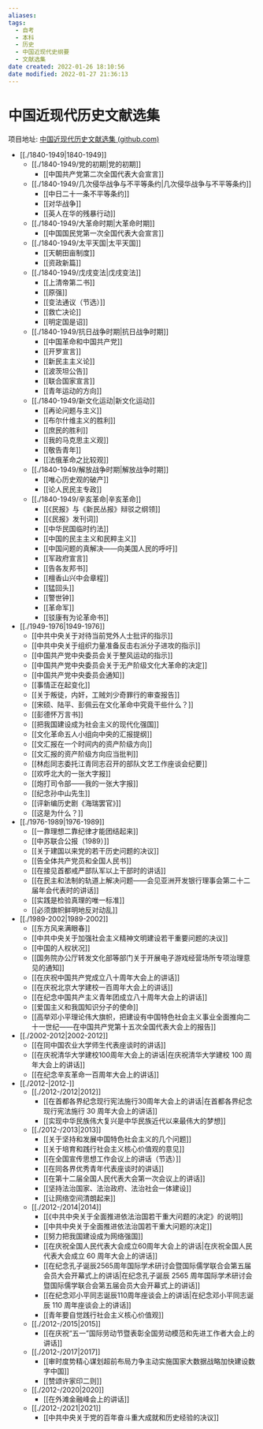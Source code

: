 ```yaml
---
aliases:
tags:
  - 自考
  - 本科
  - 历史
  - 中国近现代史纲要
  - 文献选集
date created: 2022-01-26 18:10:56
date modified: 2022-01-27 21:36:13
---
```


# 中国近现代历史文献选集

项目地址: [中国近现代历史文献选集 (github.com)](https://github.com/sdlyyxy/Chinese-Modern-Contemporary-History-Anthology)

- [[./1840-1949|1840-1949]]
  - [[./1840-1949/党的初期|党的初期]]
	- [[中国共产党第二次全国代表大会宣言]]
  - [[./1840-1949/几次侵华战争与不平等条约|几次侵华战争与不平等条约]]
	- [[中日二十一条不平等条约]]
	- [[对华战争]]
	- [[英人在华的残暴行动]]
  - [[./1840-1949/大革命时期|大革命时期]]
	- [[中国国民党第一次全国代表大会宣言]]
  - [[./1840-1949/太平天国|太平天国]]
	- [[天朝田亩制度]]
	- [[资政新篇]]
  - [[./1840-1949/戊戌变法|戊戌变法]]
	- [[上清帝第二书]]
	- [[原强]]
	- [[变法通议（节选）]]
	- [[救亡决论]]
	- [[明定国是诏]]
  - [[./1840-1949/抗日战争时期|抗日战争时期]]
	- [[中国革命和中国共产党]]
	- [[开罗宣言]]
	- [[新民主主义论]]
	- [[波茨坦公告]]
	- [[联合国家宣言]]
	- [[青年运动的方向]]
  - [[./1840-1949/新文化运动|新文化运动]]
	- [[再论问题与主义]]
	- [[布尔什维主义的胜利]]
	- [[庶民的胜利]]
	- [[我的马克思主义观]]
	- [[敬告青年]]
	- [[法俄革命之比较观]]
  - [[./1840-1949/解放战争时期|解放战争时期]]
	- [[唯心历史观的破产]]
	- [[论人民民主专政]]
  - [[./1840-1949/辛亥革命|辛亥革命]]
	- [[《民报》与《新民丛报》辩驳之纲领]]
	- [[《民报》发刊词]]
	- [[中华民国临时约法]]
	- [[中国的民主主义和民粹主义]]
	- [[中国问题的真解决——向美国人民的呼吁]]
	- [[军政府宣言]]
	- [[告各友邦书]]
	- [[檀香山兴中会章程]]
	- [[猛回头]]
	- [[警世钟]]
	- [[革命军]]
	- [[驳康有为论革命书]]
- [[./1949-1976|1949-1976]]
  - [[中共中央关于对待当前党外人士批评的指示]]
  - [[中共中央关于组织力量准备反击右派分子进攻的指示]]
  - [[中国共产党中央委员会关于整风运动的指示]]
  - [[中国共产党中央委员会关于无产阶级文化大革命的决定]]
  - [[中国共产党中央委员会通知]]
  - [[事情正在起变化]]
  - [[关于叛徒，内奸，工贼刘少奇罪行的审查报告]]
  - [[宋硕、陆平、彭佩云在文化革命中究竟干些什么？]]
  - [[彭德怀万言书]]
  - [[把我国建设成为社会主义的现代化强国]]
  - [[文化革命五人小组向中央的汇报提纲]]
  - [[文汇报在一个时间内的资产阶级方向]]
  - [[文汇报的资产阶级方向应当批判]]
  - [[林彪同志委托江青同志召开的部队文艺工作座谈会纪要]]
  - [[欢呼北大的一张大字报]]
  - [[炮打司令部——我的一张大字报]]
  - [[纪念孙中山先生]]
  - [[评新编历史剧《海瑞罢官》]]
  - [[这是为什么？]]
- [[./1976-1989|1976-1989]]
  - [[一靠理想二靠纪律才能团结起来]]
  - [[中苏联合公报（1989）]]
  - [[关于建国以来党的若干历史问题的决议]]
  - [[告全体共产党员和全国人民书]]
  - [[在接见首都戒严部队军以上干部时的讲话]]
  - [[在民主和法制的轨道上解决问题——会见亚洲开发银行理事会第二十二届年会代表时的讲话]]
  - [[实践是检验真理的唯一标准]]
  - [[必须旗帜鲜明地反对动乱]]
- [[./1989-2002|1989-2002]]
  - [[东方风来满眼春]]
  - [[中共中央关于加强社会主义精神文明建设若干重要问题的决议]]
  - [[中国的人权状况]]
  - [[国务院办公厅转发文化部等部门关于开展电子游戏经营场所专项治理意见的通知]]
  - [[在庆祝中国共产党成立八十周年大会上的讲话]]
  - [[在庆祝北京大学建校一百周年大会上的讲话]]
  - [[在纪念中国共产主义青年团成立八十周年大会上的讲话]]
  - [[爱国主义和我国知识分子的使命]]
  - [[高举邓小平理论伟大旗帜，把建设有中国特色社会主义事业全面推向二十一世纪——在中国共产党第十五次全国代表大会上的报告]]
- [[./2002-2012|2002-2012]]
  - [[在同中国农业大学师生代表座谈时的讲话]]
  - [[在庆祝清华大学建校100周年大会上的讲话|在庆祝清华大学建校 100 周年大会上的讲话]]
  - [[在纪念辛亥革命一百周年大会上的讲话]]
- [[./2012-|2012-]]
  - [[./2012-/2012|2012]]
	- [[在首都各界纪念现行宪法施行30周年大会上的讲话|在首都各界纪念现行宪法施行 30 周年大会上的讲话]]
	- [[实现中华民族伟大复兴是中华民族近代以来最伟大的梦想]]
  - [[./2012-/2013|2013]]
	- [[关于坚持和发展中国特色社会主义的几个问题]]
	- [[关于培育和践行社会主义核心价值观的意见]]
	- [[在全国宣传思想工作会议上的讲话（节选）]]
	- [[在同各界优秀青年代表座谈时的讲话]]
	- [[在第十二届全国人民代表大会第一次会议上的讲话]]
	- [[坚持法治国家、法治政府、法治社会一体建设]]
	- [[让网络空间清朗起来]]
  - [[./2012-/2014|2014]]
	- [[《中共中央关于全面推进依法治国若干重大问题的决定》的说明]]
	- [[中共中央关于全面推进依法治国若干重大问题的决定]]
	- [[努力把我国建设成为网络强国]]
	- [[在庆祝全国人民代表大会成立60周年大会上的讲话|在庆祝全国人民代表大会成立 60 周年大会上的讲话]]
	- [[在纪念孔子诞辰2565周年国际学术研讨会暨国际儒学联合会第五届会员大会开幕式上的讲话|在纪念孔子诞辰 2565 周年国际学术研讨会暨国际儒学联合会第五届会员大会开幕式上的讲话]]
	- [[在纪念邓小平同志诞辰110周年座谈会上的讲话|在纪念邓小平同志诞辰 110 周年座谈会上的讲话]]
	- [[青年要自觉践行社会主义核心价值观]]
  - [[./2012-/2015|2015]]
	- [[在庆祝“五一”国际劳动节暨表彰全国劳动模范和先进工作者大会上的讲话]]
  - [[./2012-/2017|2017]]
	- [[审时度势精心谋划超前布局力争主动实施国家大数据战略加快建设数字中国]]
	- [[赞颂许家印二则]]
  - [[./2012-/2020|2020]]
	- [[在外滩金融峰会上的讲话]]
  - [[./2012-/2021|2021]]
	- [[中共中央关于党的百年奋斗重大成就和历史经验的决议]]
